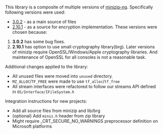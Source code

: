 This library is a composite of multiple versions of [minizip-ng](https://github.com/zlib-ng/minizip-ng). 
Specifically following versions were used:
+ [3.0.2](https://github.com/zlib-ng/minizip-ng/releases/tag/3.0.2) - as a main source of files
+ [2.10.1](https://github.com/zlib-ng/minizip-ng/releases/tag/2.10.1) - as a source for encryption implementation.
These versions were chosen because:
1. **3.0.2** has some bug fixes.
2. **2.10.1** has option to use small cryptography library(brg). Later versions of minizip require OpenSSL/Windows/Apple cryptography libraries. And maintenance of OpenSSL for all consoles is not a reasonable task.

Additional changes applied to the library:
+ All unused files were moved into `unused` directory.
+ `MZ_ALLOC`/`TF_FREE` were made to use `tf_alloc`/`tf_free`
+ All stream interfaces were refactored to follow our streams API defined in `OS/Interface/IFileSystem.h`

Integration instructions for new projects:
+ Add all source files from minizip and lib/brg
+ (optional) Add `miniz.h` header from zip library
+ Might require _CRT_SECURE_NO_WARNINGS preprocessor definition on Microsoft platforms
